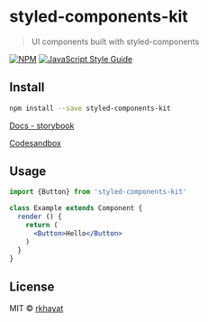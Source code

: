 # styled-components-kit

> UI components built with styled-components

[![NPM](https://img.shields.io/npm/v/styled-components-kit.svg)](https://www.npmjs.com/package/styled-components-kit) [![JavaScript Style Guide](https://img.shields.io/badge/code_style-standard-brightgreen.svg)](https://standardjs.com)

## Install

```bash
npm install --save styled-components-kit
```
[Docs - storybook](https://rkhayat.github.io/styled-components-kit/?path=/story/welcome--introduction)

[Codesandbox](https://codesandbox.io/s/n1w52xk27j)
## Usage

```jsx
import {Button} from 'styled-components-kit'

class Example extends Component {
  render () {
    return (
      <Button>Hello</Button>
    )
  }
}
```

## License

MIT © [rkhayat](https://github.com/rkhayat)
